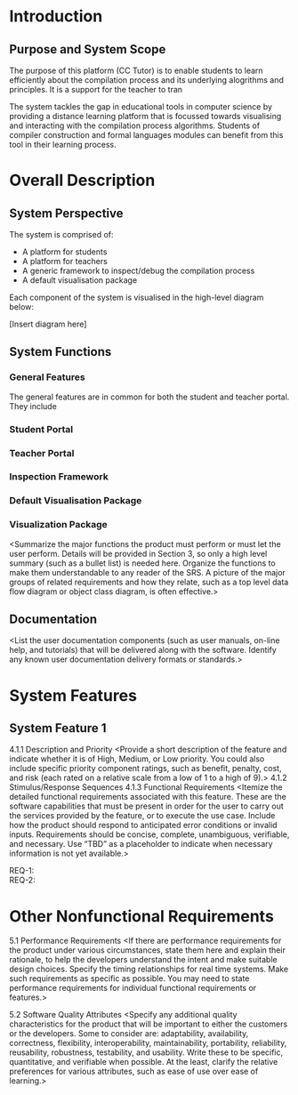 # Introduction

## Purpose and System Scope

The purpose of this platform (CC Tutor) is to enable students to learn efficiently about the
compilation process and its underlying alogrithms and principles.
It is a support for the teacher to tran

The system tackles the gap in educational tools in computer science by providing a distance learning platform
that is focussed towards visualising and interacting with the compilation process algorithms.
Students of compiler construction and formal languages modules can benefit from this tool
in their learning process.

# Overall Description

## System Perspective

The system is comprised of:

- A platform for students
- A platform for teachers
- A generic framework to inspect/debug the compilation process
- A default visualisation package

Each component of the system is visualised in the high-level diagram below:

[Insert diagram here]

## System Functions

### General Features

The general features are in common for both the student and teacher portal.
They include 

### Student Portal

### Teacher Portal

### Inspection Framework

### Default Visualisation Package

### Visualization Package

<Summarize the major functions the product must perform or must let the user perform. Details will be provided in Section 3, so only a high level summary (such as a bullet list) is needed here. Organize the functions to make them understandable to any reader of the SRS. A picture of the major groups of related requirements and how they relate, such as a top level data flow diagram or object class diagram, is often effective.>

## Documentation

<List the user documentation components (such as user manuals, on-line help, and tutorials) that will be delivered along with the software. Identify any known user documentation delivery formats or standards.>

# System Features

## System Feature 1

4.1.1   Description and Priority
<Provide a short description of the feature and indicate whether it is of High, Medium, or Low priority. You could also include specific priority component ratings, such as benefit, penalty, cost, and risk (each rated on a relative scale from a low of 1 to a high of 9).>
4.1.2   Stimulus/Response Sequences
<List the sequences of user actions and system responses that stimulate the behavior defined for this feature. These will correspond to the dialog elements associated with use cases.>
4.1.3   Functional Requirements
<Itemize the detailed functional requirements associated with this feature. These are the software capabilities that must be present in order for the user to carry out the services provided by the feature, or to execute the use case. Include how the product should respond to anticipated error conditions or invalid inputs. Requirements should be concise, complete, unambiguous, verifiable, and necessary. Use “TBD” as a placeholder to indicate when necessary information is not yet available.>

<Each requirement should be uniquely identified with a sequence number or a meaningful tag of some kind.>

REQ-1:  
REQ-2: 

# Other Nonfunctional Requirements

5.1 Performance Requirements
<If there are performance requirements for the product under various circumstances, state them here and explain their rationale, to help the developers understand the intent and make suitable design choices. Specify the timing relationships for real time systems. Make such requirements as specific as possible. You may need to state performance requirements for individual functional requirements or features.>

5.2 Software Quality Attributes
<Specify any additional quality characteristics for the product that will be important to either the customers or the developers. Some to consider are: adaptability, availability, correctness, flexibility, interoperability, maintainability, portability, reliability, reusability, robustness, testability, and usability. Write these to be specific, quantitative, and verifiable when possible. At the least, clarify the relative preferences for various attributes, such as ease of use over ease of learning.>